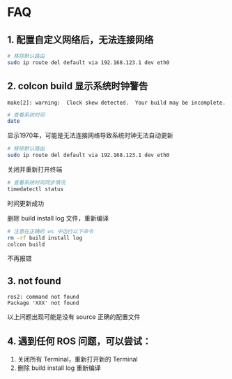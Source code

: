 # FAQ


## 1. 配置自定义网络后，无法连接网络

```sh
# 移除默认路由
sudo ip route del default via 192.168.123.1 dev eth0
```


## 2. colcon build 显示系统时钟警告

```
make[2]: warning:  Clock skew detected.  Your build may be incomplete.
```

```sh
# 查看系统时间
date
```
显示1970年，可能是无法连接网络导致系统时钟无法自动更新

```sh
# 移除默认路由
sudo ip route del default via 192.168.123.1 dev eth0
```

关闭并重新打开终端
```sh
# 查看系统时间同步情况
timedatectl status
```
时间更新成功

删除 build install log 文件，重新编译
```sh
# 注意在正确的 ws 中运行以下命令
rm -rf build install log
colcon build
```
不再报错


## 3. not found
```
ros2: command not found
Package 'XXX' not found
```
以上问题出现可能是没有 source 正确的配置文件



## 4. 遇到任何 ROS 问题，可以尝试：

1. 关闭所有 Terminal，重新打开新的 Terminal
2. 删除 build install log 重新编译